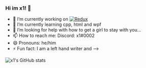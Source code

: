 ### Hi im x1! 👋

- 🔭 I’m currently working on [![Redux](![image](https://user-images.githubusercontent.com/75934189/141420865-d11d5ad1-8780-4269-bf0c-9b289f040247.png))](https://codestackr.com)
- 🌱 I’m currently learning cpp, html and wpf
- 🤔 I’m looking for help with how to get a girl to stay with you...
- 📫 How to reach me: Discord: x1#0002
- 😄 Pronouns: he/him
- ⚡ Fun fact: I am a left hand writer and
-->

![x1's GitHub stats](https://github-readme-stats.vercel.app/api?username=x1official&show_icons=true&theme=dracula)
